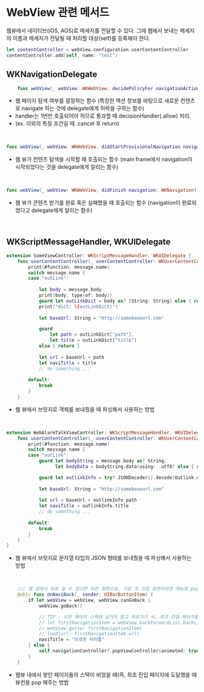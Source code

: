 # WebView 관련 메서드

웹뷰에서 네이티브(iOS, AOS)로 메세지를 전달할 수 있다.
그때 웹에서 보내는 메세지의 이름과 메세지가 전달될 때 처리할 대상(self)를 등록해야 한다.
```swift
let contentController = webView.configuration.userContentController
contentController.add(self, name: "test")
```

## WKNavigationDelegate
```swift
    func webView(_ webView: WKWebView, decidePolicyFor navigationAction: WKNavigationAction, decisionHandler: @escaping (WKNavigationActionPolicy) -> Void) { }
```
- 웹 페이지 탐색 여부를 결정하는 함수 (특정한 액션 정보를 바탕으로 새로운 컨텐츠로 navigate 하는 것에 delegate에게 허락을 구하는 함수)
-  handler는 1번만 호출되어야 하므로 통과할 때 decisionHandler(.allow) 처리.
- (ex. 이외의 특정 조건일 때 .cancel 후 return)

</br>

```swift
func webView(_ webView: WKWebView, didStartProvisionalNavigation navigation: WKNavigation!) { }
```
- 웹 뷰가 컨텐츠 탐색을 시작할 때 호출되는 함수 (main frame에서 navigation이 시작되었다는 것을 delegate에게 알리는 함수)

</br>

```swift
func webView(_ webView: WKWebView, didFinish navigation: WKNavigation!) { }
```
- 웹 뷰가 콘텐츠 받기를 완료 혹은 실패했을 때 호출되는 함수 (navigation이 완료되었다고 delegate에게 알리는 함수)

</br>

## WKScriptMessageHandler, WKUIDelegate

```swift
extension SomeViewController: WKScriptMessageHandler, WKUIDelegate {
    func userContentController(_ userContentController: WKUserContentController, didReceive message: WKScriptMessage) {
        print(#function, message.name)
        switch message.name {
        case "outLink":
            
            let body = message.body
            print(body, type(of: body))
            guard let outLinkDict = body as? [String: String] else { return }
            print("dict: \(outLinkDict)")
            
            let baseUrl: String = "http://somebaseurl.com"

            guard
                let path = outLinkDict["path"],
                let title = outLinkDict["title"]
            else { return }
            
            let url = baseUrl + path
            let naviTitle = title
            // do something ...
            
        default:
            break
        }
    }
```
- 웹 뷰에서 브릿지로 객체를 보내줬을 때 파싱해서 사용하는 방법

</br>


```swift
extension WebAlarmTalkViewController: WKScriptMessageHandler, WKUIDelegate {
    func userContentController(_ userContentController: WKUserContentController, didReceive message: WKScriptMessage) {
        print(#function, message.name)
        switch message.name {
        case "outLink":
            guard let bodyString = message.body as? String,
                  let bodyData = bodyString.data(using: .utf8) else { return }

            guard let outlinkInfo = try? JSONDecoder().decode(Outlink.self, from: bodyData) else { return }
            
            let baseUrl: String = "http://somebaseurl.com"
            
            let url = baseUrl + outlinkInfo.path
            let naviTitle = outlinkInfo.title
            // do something ...
            
        default:
            break
        }
    }
}
```
- 웹 뷰에서 브릿지로 문자열 타입의 JSON 형태를 보내줬을 때 파싱해서 사용하는 방법

</br>

```swift
    /// 웹 상에서 뒤로 갈 수 있다면 이전 화면으로, 가장 첫 진입 화면이라면 메뉴로 pop 하는 함수 (leftBaButtonItem)
    @objc func onNaviBack(_ sender: UIBarButtonItem) {
        if let webView = webView, webView.canGoBack {
            webView.goBack()

            // TIP : 이전 페이지 스택에 남기지 않고 뒤로가기 시, 최초 진입 페이지를 보여주고 싶을 때 주석 사용
            // let firstNavigationItem = webView.backForwardList.backList.first!
            // webView.go(to: firstNavigationItem)
            // load(url: firstNavigationItem.url)
            naviTitle = "이것은 타이틀"
        } else {
            self.navigationController?.popViewController(animated: true)
        }
    }
```
- 웹뷰 내에서 쌓인 페이지들의 스택이 비었을 때(즉, 최초 진입 페이지에 도달했을 때 뷰컨을 pop 해주는 방법

</br>

```swift
```

</br>

```swift
```

</br>

```swift
```

</br>

```swift
```

</br>

